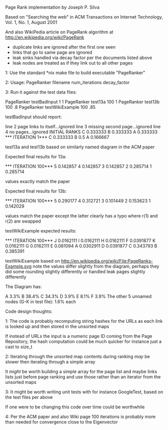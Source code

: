 Page Rank implementation by Joseph P. Silva

Based on "Searching the web"
in ACM Transactions on Internet Technology, Vol. 1, No. 1, August 2001

And also WikiPedia article on PageRank algorithm at http://en.wikipedia.org/wiki/PageRank

- duplicate links are ignored after the first one seen
- links that go to same page are ignored
- leak sinks handled via decay factor per the documents listed above
- leak nodes are treated as if they link out to all other pages

1: Use the standard *nix make file to build executable "PageRanker"

2: Usage: PageRanker filename num_iterations decay_factor

3: Run it against the test data files:

PageRanker testBadInput 1 1
PageRanker test13a 100 1
PageRanker test13b 100 .8
PageRanker testWikiExample 100 .85


testBadInput should report:

line 2 page links to itself...ignored
line 3 missing second page...ignored
line 4 no pages...ignored
INITIAL RANKS 
C 0.333333
B 0.333333
A 0.333333
*** ITERATION 1***
C 0.333333
B 0.5
A 0.166667


test13a and test13b based on similarly named diagram in the ACM paper

Expected final results for 13a:

*** ITERATION 100***
5 0.142857
4 0.142857
3 0.142857
2 0.285714
1 0.285714

values exactly match the paper


Expected final results for 13b:

*** ITERATION 100***
5 0.290177
4 0.312721
3 0.101449
2 0.153623
1 0.142029

values match the paper except the latter clearly has a typo where r(1) and r(2) are swapped


testWikiExample expected results:

*** ITERATION 100***
J 0.0162111
I 0.0162111
H 0.0162111
F 0.0391877
K 0.0162111
G 0.0162111
E 0.081094
A 0.0302911
D 0.0391877
C 0.343793
B 0.385391

testWikiExample based on http://en.wikipedia.org/wiki/File:PageRanks-Example.svg
note the values differ slightly from the diagram, perhaps they did some rounding slightly differently
or handled leak pages slightly differently

The Diagram has:

A  3.3%
B 38.4%
C 34.3%
D  3.9%
E  8.1%
F  3.9%
The other 5 unnamed nodes (G-K in test file): 1.6% each


Code design thoughts:

1: The code is probably recomputing string hashes for the URLs as each link is looked up and then stored in the unsorted maps

If instead of URLs the input is a numeric page ID coming from the Page Repository, the hash computation could be much quicker
for instance just a cast to size_t

2: Iterating through the unsorted map contents during ranking *may* be slower then iterating through a simple array

It *might* be worth building a simple array for the page list and maybe links lists just before page ranking and
use those rather than an iterator from the unsorted maps

3: It might be worth writing unit tests with for instance GoogleTest, based on the test files per above

If one were to be changing this code over time could be worthwhile

4: Per the ACM paper and also Wiki page 100 iterations is probably more than needed for convergence close to the Eigenvector




